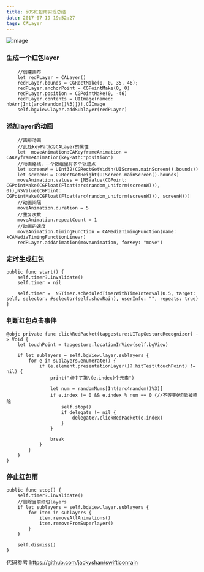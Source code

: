 ```yaml
---
title: iOS红包雨实现总结
date: 2017-07-19 19:52:27
tags: CALayer
---
```


![image](http://upload-images.jianshu.io/upload_images/301129-d52e215a1dbafc60.png?imageMogr2/auto-orient/strip%7CimageView2/2/w/1240)

### 生成一个红包layer

        //创建画布
        let redPLayer = CALayer()
        redPLayer.bounds = CGRectMake(0, 0, 35, 46);
        redPLayer.anchorPoint = CGPointMake(0, 0)
        redPLayer.position = CGPointMake(0, -46)
        redPLayer.contents = UIImage(named: hbArr[Int(arc4random()%3)])!.CGImage
        self.bgView.layer.addSublayer(redPLayer)

### 添加layer的动画
        
        //画布动画
        //此处keyPath为CALayer的属性
        let  moveAnimation:CAKeyframeAnimation = CAKeyframeAnimation(keyPath:"position")
        //动画路线，一个数组里有多个轨迹点
        let screenW = UInt32(CGRectGetWidth(UIScreen.mainScreen().bounds))
        let screenH = CGRectGetHeight(UIScreen.mainScreen().bounds)
        moveAnimation.values = [NSValue(CGPoint: CGPointMake(CGFloat(Float(arc4random_uniform(screenW))), 0)),NSValue(CGPoint: CGPointMake(CGFloat(Float(arc4random_uniform(screenW))), screenH))]
        //动画间隔
        moveAnimation.duration = 5
        //重复次数
        moveAnimation.repeatCount = 1
        //动画的速度
        moveAnimation.timingFunction = CAMediaTimingFunction(name: kCAMediaTimingFunctionLinear)
        redPLayer.addAnimation(moveAnimation, forKey: "move")

### 定时生成红包

    public func start() {
        self.timer?.invalidate()
        self.timer = nil
        
        self.timer =  NSTimer.scheduledTimerWithTimeInterval(0.5, target: self, selector: #selector(self.showRain), userInfo: "", repeats: true)
    }

### 判断红包点击事件

    @objc private func clickRedPacket(tapgesture:UITapGestureRecognizer) -> Void {
        let touchPoint = tapgesture.locationInView(self.bgView)
        
        if let sublayers = self.bgView.layer.sublayers {
            for e in sublayers.enumerate() {
                if (e.element.presentationLayer()?.hitTest(touchPoint) != nil) {
                    print("点中了第\(e.index)个元素")
                    
                    let num = randomNums[Int(arc4random()%3)]
                    if e.index != 0 && e.index % num == 0 {//不等于0切能被整除
                        self.stop()
                        if delegate != nil {
                            delegate?.clickRedPacket(e.index)
                        }
                    }
                    
                    break
                }
            }
        }
    }

### 停止红包雨

    public func stop() {
        self.timer?.invalidate()
        //删除当前红包layers
        if let sublayers = self.bgView.layer.sublayers {
            for item in sublayers {
                item.removeAllAnimations()
                item.removeFromSuperlayer()
            }
        }
        
        self.dismiss()
    }

代码参考
https://github.com/jackyshan/swifticonrain